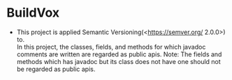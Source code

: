 # BuildVox

* This project is applied Semantic Versioning(<https://semver.org/ 2.0.0>) to.  
  In this project, the classes, fields, and methods for which javadoc comments are written are regarded as public apis.
  Note: The fields and methods which has javadoc but its class does not have one should not be regarded as public apis. 
  
  